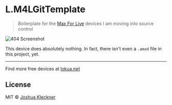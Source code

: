# L.M4LGitTemplate

> Boilerplate for the [Max For Live][m4l] devices I am moving into source control


![404 Screenshot](404.png)

This device does absolutely nothing. In fact, there isn't even a `.amxd` file
in this project, yet.

---

Find more free devices at [lokua.net][l4l]

## License
MIT © [Joshua Kleckner][jjk]

[jjk]: https://lokua.net
[l4l]: https://lokua.net/for-live
[m4l]: https://www.ableton.com/en/live/max-for-live/
